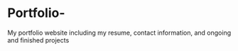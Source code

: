 # Portfolio-
My portfolio website including my resume, contact information, and ongoing and finished projects
